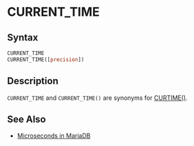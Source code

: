 # CURRENT_TIME

## Syntax

```sql
CURRENT_TIME
CURRENT_TIME([precision])
```

## Description

`CURRENT_TIME` and `CURRENT_TIME()` are synonyms for [CURTIME()](/built-in-functions/date-time-functions/curtime).

## See Also

- [Microseconds in MariaDB](/built-in-functions/date-time-functions/microseconds-in-mariadb)